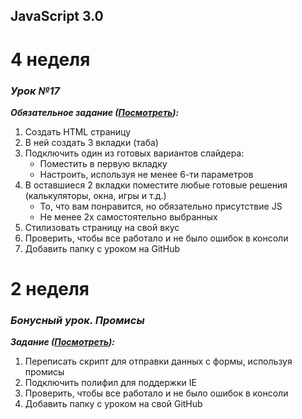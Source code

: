 JavaScript 3.0
--------------
4 неделя
========

### *Урок №17*

__*Обязательное задание (<a href="https://rawgit.com/webdevkonstantin/js3.0/master/lesson-17/index.html">Посмотреть</a>):*__
1. Создать HTML страницу
2. В ней создать 3 вкладки (таба)
3. Подключить один из готовых вариантов слайдера:
   * Поместить в первую вкладку
   * Настроить, используя не менее 6-ти параметров
4. В оставшиеся 2 вкладки поместите любые готовые решения (калькуляторы, окна, игры и т.д.)
   * То, что вам понравится, но обязательно присутствие JS
   * Не менее 2х самостоятельно выбранных
5. Стилизовать страницу на свой вкус
6. Проверить, чтобы все работало и не было ошибок в консоли
7. Добавить папку с уроком на GitHub

2 неделя
========

### *Бонусный урок. Промисы*
__*Задание (<a href="https://rawgit.com/webdevkonstantin/js3.0/master/bonus-01/index.html">Посмотреть</a>):*__
1.  Переписать скрипт для отправки данных с формы, используя промисы
2.  Подключить полифил для поддержки IE
3.  Проверить, чтобы все работало и не было ошибок в консоли
4.  Добавить папку с уроком на свой GitHub
